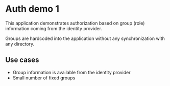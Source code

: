 # Auth demo 1

This application demonstrates authorization based on group (role) information coming from the identity provider.

Groups are hardcoded into the application without any synchronization with any directory.

## Use cases

- Group information is available from the identity provider
- Small number of fixed groups